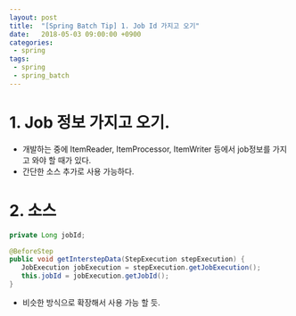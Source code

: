 ```yaml
---
layout: post
title:  "[Spring Batch Tip] 1. Job Id 가지고 오기"
date:   2018-05-03 09:00:00 +0900
categories:
 - spring
tags: 
 - spring
 - spring_batch
---
```

# 1. Job 정보 가지고 오기.
- 개발하는 중에 ItemReader, ItemProcessor, ItemWriter 등에서 job정보를 가지고 와야 할 때가 있다.
- 간단한 소스 추가로 사용 가능하다.

# 2. 소스

```java
private Long jobId;

@BeforeStep
public void getInterstepData(StepExecution stepExecution) {
   JobExecution jobExecution = stepExecution.getJobExecution();
   this.jobId = jobExecution.getJobId();
}
```

- 비슷한 방식으로 확장해서 사용 가능 할 듯.

